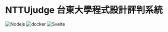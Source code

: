 <!--
 * @Author: hibana2077 hibana2077@gmail.com
 * @Date: 2023-01-14 16:59:36
 * @LastEditors: hibana2077 hibana2077@gmaill.com
 * @LastEditTime: 2024-01-05 13:49:16
 * @FilePath: \NTTU-new-gen-judge-system\README.md
 * @Description: 这是默认设置,请设置`customMade`, 打开koroFileHeader查看配置 进行设置: https://github.com/OBKoro1/koro1FileHeader/wiki/%E9%85%8D%E7%BD%AE
-->
# NTTUjudge 台東大學程式設計評判系統

![Nodejs](https://img.shields.io/badge/Nodejs-18.15.0-339933?style=plastic-square&logo=Node.js)
![docker](https://img.shields.io/badge/docker-20.10.8-2496ED?style=plastic-square&logo=docker)
![Svelte](https://img.shields.io/badge/Svelte-3.44.0-FF3E00?style=plastic-square&logo=Svelte)